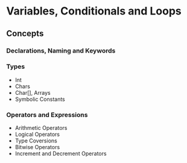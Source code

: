 # Variables, Conditionals and Loops
## Concepts
### Declarations, Naming and Keywords
### Types
- Int
- Chars
- Char[], Arrays
- Symbolic Constants

### Operators and Expressions
- Arithmetic Operators
- Logical Operators
- Type Coversions
- Bitwise Operators
- Increment and Decrement Operators